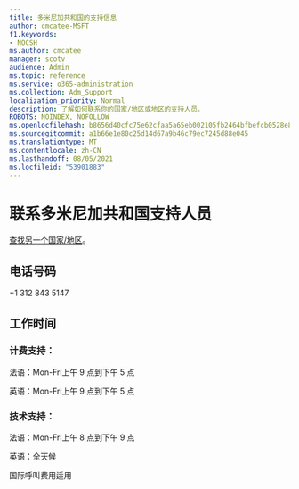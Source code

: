```yaml
---
title: 多米尼加共和国的支持信息
author: cmcatee-MSFT
f1.keywords:
- NOCSH
ms.author: cmcatee
manager: scotv
audience: Admin
ms.topic: reference
ms.service: o365-administration
ms.collection: Adm_Support
localization_priority: Normal
description: 了解如何联系你的国家/地区或地区的支持人员。
ROBOTS: NOINDEX, NOFOLLOW
ms.openlocfilehash: b8656d40cfc75e62cfaa5a65eb002105fb2464bfbefcb0528e879e400f4ede9c
ms.sourcegitcommit: a1b66e1e80c25d14d67a9b46c79ec7245d88e045
ms.translationtype: MT
ms.contentlocale: zh-CN
ms.lasthandoff: 08/05/2021
ms.locfileid: "53901883"
---
```

# <a name="contact-support-for-central-african-republic"></a>联系多米尼加共和国支持人员

[查找另一个国家/地区](../../business-video/get-help-support.md)。

## <a name="phone-number"></a>电话号码
+1 312 843 5147

## <a name="hours"></a>工作时间
### <a name="billing-support"></a>计费支持：

法语：Mon-Fri上午 9 点到下午 5 点

英语：Mon-Fri上午 9 点到下午 5 点

### <a name="technical-support"></a>技术支持：

法语：Mon-Fri上午 8 点到下午 9 点

英语：全天候

国际呼叫费用适用
